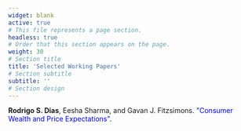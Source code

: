 ```yaml
---
widget: blank
active: true
# This file represents a page section.
headless: true
# Order that this section appears on the page.
weight: 30
# Section title
title: 'Selected Working Papers'
# Section subtitle
subtitle: ''
# Section design
---
```

**Rodrigo S. Dias**, Eesha Sharma, and Gavan J. Fitzsimons. <span style="color:blue">"Consumer Wealth and Price Expectations".
